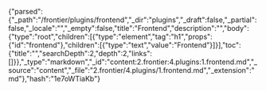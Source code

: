 {"parsed":{"_path":"/frontier/plugins/frontend","_dir":"plugins","_draft":false,"_partial":false,"_locale":"","_empty":false,"title":"Frontend","description":"","body":{"type":"root","children":[{"type":"element","tag":"h1","props":{"id":"frontend"},"children":[{"type":"text","value":"Frontend"}]}],"toc":{"title":"","searchDepth":2,"depth":2,"links":[]}},"_type":"markdown","_id":"content:2.frontier:4.plugins:1.frontend.md","_source":"content","_file":"2.frontier/4.plugins/1.frontend.md","_extension":"md"},"hash":"1e7oWTiaKb"}